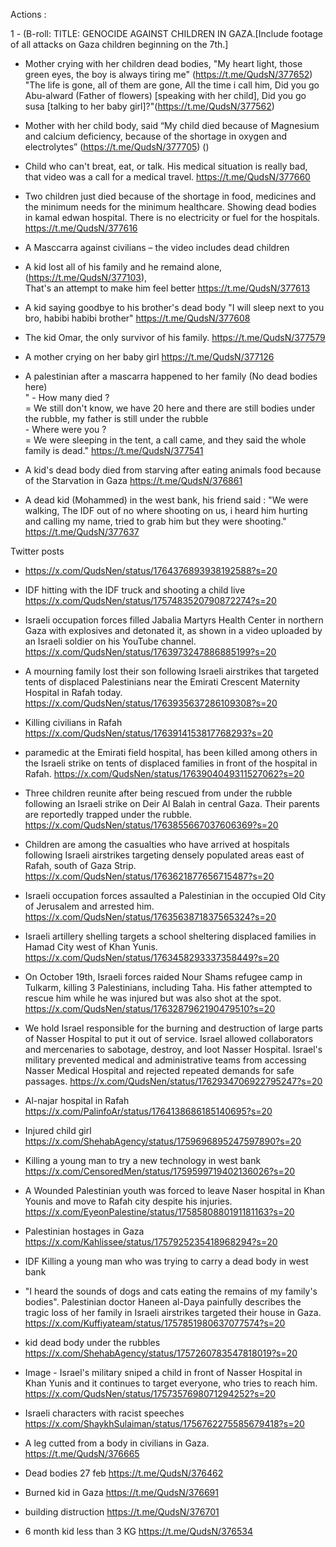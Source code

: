 <h> Actions : 

1 - (B-roll: TITLE: GENOCIDE AGAINST CHILDREN IN GAZA.[Include footage of all attacks on Gaza children beginning on the 7th.] 


- Mother crying with her children dead bodies, "My heart light, those green eyes, the boy is always tiring me" (https://t.me/QudsN/377652) "The life is gone, all of them are gone, All the time i call him, Did you go Abu-alward (Father of flowers) [speaking with her child], Did you go susa [talking to her baby girl]?"(https://t.me/QudsN/377562)

- Mother with her child body, said “My child died because of Magnesium and calcium deficiency, because of the shortage in oxygen and electrolytes” (https://t.me/QudsN/377705) ()

- Child who can't breat, eat, or talk. His medical situation is really bad, that video was a call for a medical travel. https://t.me/QudsN/377660

- Two children just died because of the shortage in food, medicines and the minimum needs for the minimum healthcare. Showing dead bodies in kamal edwan hospital. There is no electricity or fuel for the hospitals.  https://t.me/QudsN/377616

- A Masccarra against civilians – the video includes dead children

- A kid lost all of his family and he remaind alone, (https://t.me/QudsN/377103),<br>That's an attempt to make him feel better https://t.me/QudsN/377613

- A kid saying goodbye to his brother's dead body "I will sleep next to you bro, habibi habibi brother" https://t.me/QudsN/377608 

- The kid Omar, the only survivor of his family. https://t.me/QudsN/377579

- A mother crying on her baby girl https://t.me/QudsN/377126

- A palestinian after a mascarra happened to her family (No dead bodies here) <br>
" - How many died ? <br>= We still don't know, we have 20 here and there are still bodies under the rubble, my father is still under the rubble <br>- Where were you ? <br>= We were sleeping in the tent, a call came, and they said the whole family is dead."
https://t.me/QudsN/377541

- A kid's dead body died from starving after eating animals food because of the Starvation in Gaza https://t.me/QudsN/376861

- A dead kid (Mohammed) in the west bank, his friend said : "We were walking, The IDF out of no where shooting on us, i heard him hurting and calling my name, tried to grab him but they were shooting." https://t.me/QudsN/377637

Twitter posts
- https://x.com/QudsNen/status/1764376893938192588?s=20
- IDF hitting with the IDF truck and shooting a child live https://x.com/QudsNen/status/1757483520790872274?s=20

- Israeli occupation forces filled Jabalia Martyrs Health Center in northern Gaza with explosives and detonated it, as shown in a video uploaded by an Israeli soldier on his YouTube channel. https://x.com/QudsNen/status/1763973247886885199?s=20

- A mourning family lost their son following  Israeli airstrikes that targeted tents of displaced Palestinians near the Emirati Crescent Maternity Hospital in Rafah today. https://x.com/QudsNen/status/1763935637286109308?s=20

- Killing civilians in Rafah https://x.com/QudsNen/status/1763914153817768293?s=20

-  paramedic at the Emirati field hospital, has been killed among others in the Israeli strike on tents of displaced families in front of the hospital in Rafah. https://x.com/QudsNen/status/1763904049311527062?s=20

- Three children reunite after being rescued from under the rubble following an Israeli strike on Deir Al Balah in central Gaza. Their parents are reportedly trapped under the rubble. https://x.com/QudsNen/status/1763855667037606369?s=20

- Children are among the casualties who have arrived at hospitals following Israeli airstrikes targeting densely populated areas east of Rafah, south of Gaza Strip. https://x.com/QudsNen/status/1763621877656715487?s=20
- Israeli occupation forces assaulted a Palestinian in the occupied Old City of Jerusalem and arrested him. https://x.com/QudsNen/status/1763563871837565324?s=20

- Israeli artillery shelling targets a school sheltering displaced families in Hamad City west of Khan Yunis. https://x.com/QudsNen/status/1763458293337358449?s=20

- On October 19th, Israeli forces raided Nour Shams refugee camp in Tulkarm, killing 3 Palestinians, including Taha. His father attempted to rescue him while he was injured but was also shot at the spot. https://x.com/QudsNen/status/1763287962190479510?s=20

- We hold Israel responsible for the burning and destruction of large parts of Nasser Hospital to put it out of service. Israel allowed collaborators and mercenaries to sabotage, destroy, and loot Nasser Hospital. Israel's military prevented medical and administrative teams from accessing Nasser Medical Hospital and rejected repeated demands for safe passages. https://x.com/QudsNen/status/1762934706922795247?s=20

- Al-najar hospital in Rafah https://x.com/PalinfoAr/status/1764138686185140695?s=20

- Injured child girl https://x.com/ShehabAgency/status/1759696895247597890?s=20

- Killing a young man to try a new technology in west bank https://x.com/CensoredMen/status/1759599719402136026?s=20

- A Wounded Palestinian youth was forced to leave Naser hospital in Khan Younis and move to Rafah city despite his injuries. https://x.com/EyeonPalestine/status/1758580880191181163?s=20

- Palestinian hostages in Gaza https://x.com/Kahlissee/status/1757925235418968294?s=20

- IDF Killing a young man who was trying to carry a dead body in west bank

- "I heard the sounds of dogs and cats eating the remains of my family's bodies". Palestinian doctor Haneen al-Daya painfully describes the tragic loss of her family in Israeli airstrikes targeted their house in Gaza. https://x.com/Kuffiyateam/status/1757851980637077574?s=20

- kid dead body under the rubbles https://x.com/ShehabAgency/status/1757260783547818019?s=20

- Image - Israel's military sniped a child in front of Nasser Hospital in Khan Yunis and it continues to target everyone, who tries to reach him. https://x.com/QudsNen/status/1757357698071294252?s=20

- Israeli characters with racist speeches https://x.com/ShaykhSulaiman/status/1756762275585679418?s=20


- A leg cutted from a body in civilians in Gaza. https://t.me/QudsN/376665 
- Dead bodies 27 feb https://t.me/QudsN/376462
- Burned kid in Gaza https://t.me/QudsN/376691
- building distruction https://t.me/QudsN/376701
- 6 month kid less than 3 KG https://t.me/QudsN/376534
